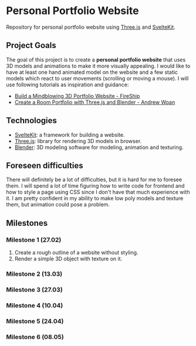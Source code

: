 # Personal Portfolio Website
Repository for personal portfolio website using [Three.js](https://threejs.org/) and [SvelteKit](https://kit.svelte.dev/).

## Project Goals
The goal of this project is to create a **personal portfolio website** that uses 3D models and animations to make it more visually appealing. I would like to have at least one hand animated model on the website and a few static models which react to user movements (scrolling or moving a mouse). I will use following tutorials as inspiration and guidance:
- [Build a Mindblowing 3D Portfolio Website - FireShip](https://www.youtube.com/watch?v=Q7AOvWpIVHU)
- [Create a Room Portfolio with Three.js and Blender - 
Andrew Woan](https://www.youtube.com/watch?v=Q7AOvWpIVHU)

## Technologies
- [SvelteKit](https://kit.svelte.dev/): a framework for building a website.
- [Three.js](https://threejs.org/): library for rendering 3D models in browser.
- [Blender](https://www.blender.org/): 3D modeling software for modeling, animation and texturing.

## Foreseen difficulties
There will definitely be a lot of difficulties, but it is hard for me to foresee them. I will spend a lot of time figuring how to write code for frontend and how to style a page using CSS since I don't have that much experience with it. I am pretty confident in my ability to make low poly models and texture them, but animation could pose a problem.

## Milestones
### Milestone 1 (27.02)
1. Create a rough outline of a website without styling.
2. Render a simple 3D object with texture on it.
### Milestone 2 (13.03)
### Milestone 3 (27.03)
### Milestone 4 (10.04)
### Milestone 5 (24.04)
### Milestone 6 (08.05)

